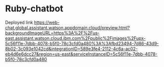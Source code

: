 # Ruby-chatbot
Deployed link
https://web-chat.global.assistant.watson.appdomain.cloud/preview.html?backgroundImageURL=https%3A%2F%2Fus-east.assistant.watson.cloud.ibm.com%2Fpublic%2Fimages%2Fupx-5c56f11e-7dbb-4078-b5f0-78c3cfd0a480%3A%3Afbd23494-7d86-43d9-8b02-3c093e1042cd&integrationID=589e3fe4-2112-4c6a-ac02-eb4d6e6dcc27&region=us-east&serviceInstanceID=5c56f11e-7dbb-4078-b5f0-78c3cfd0a480
